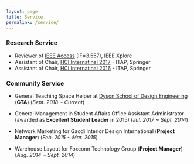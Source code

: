 ```yaml
---
layout: page
title: Service
permalink: /service/
---
```


### Research Service
* Reviewer of [IEEE Access](https://ieeeaccess.ieee.org/) (IF=3.557), IEEE Xplore
* Assistant of Chair, [HCI Internatinal 2017](http://2017.hci.international/) - ITAP, Springer
* Assistant of Chair, [HCI Internatinal 2016](http://2016.hci.international/) - ITAP, Springer

### Community Service

* General Teaching Space Helper at [Dyson School of Design Engineering](http://www.imperial.ac.uk/design-engineering/) (**GTA**)
(*Sept. 2018 ~ Current*)

* General Management in Student Affairs Office Assistant Administrator (awarded as **Excellent Student Leader** in 2015)
(*Jul. 2017 ~ Sept. 2014*)

* Network Marketing for Gaodi Interior Design International (**Project Manager**)
(*Feb. 2015 ~ Mar. 2015*)

* Warehouse Layout for Foxconn Technology Group (**Project Manager**)
(*Aug. 2014 ~ Sept. 2014*)